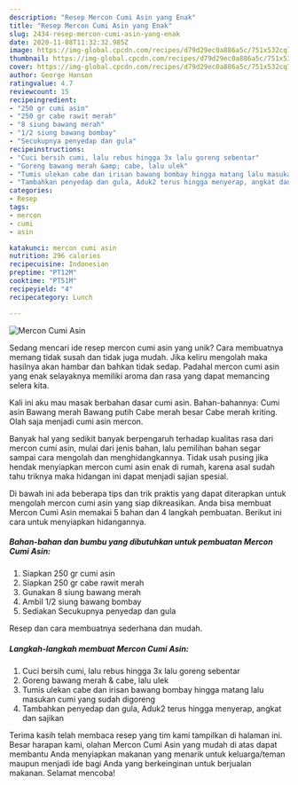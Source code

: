 ```yaml
---
description: "Resep Mercon Cumi Asin yang Enak"
title: "Resep Mercon Cumi Asin yang Enak"
slug: 2434-resep-mercon-cumi-asin-yang-enak
date: 2020-11-08T11:32:32.985Z
image: https://img-global.cpcdn.com/recipes/d79d29ec0a886a5c/751x532cq70/mercon-cumi-asin-foto-resep-utama.jpg
thumbnail: https://img-global.cpcdn.com/recipes/d79d29ec0a886a5c/751x532cq70/mercon-cumi-asin-foto-resep-utama.jpg
cover: https://img-global.cpcdn.com/recipes/d79d29ec0a886a5c/751x532cq70/mercon-cumi-asin-foto-resep-utama.jpg
author: George Hanson
ratingvalue: 4.7
reviewcount: 15
recipeingredient:
- "250 gr cumi asin"
- "250 gr cabe rawit merah"
- "8 siung bawang merah"
- "1/2 siung bawang bombay"
- "Secukupnya penyedap dan gula"
recipeinstructions:
- "Cuci bersih cumi, lalu rebus hingga 3x lalu goreng sebentar"
- "Goreng bawang merah &amp; cabe, lalu ulek"
- "Tumis ulekan cabe dan irisan bawang bombay hingga matang lalu masukan cumi yang sudah digoreng"
- "Tambahkan penyedap dan gula, Aduk2 terus hingga menyerap, angkat dan sajikan"
categories:
- Resep
tags:
- mercon
- cumi
- asin

katakunci: mercon cumi asin 
nutrition: 296 calories
recipecuisine: Indonesian
preptime: "PT12M"
cooktime: "PT51M"
recipeyield: "4"
recipecategory: Lunch

---
```



![Mercon Cumi Asin](https://img-global.cpcdn.com/recipes/d79d29ec0a886a5c/751x532cq70/mercon-cumi-asin-foto-resep-utama.jpg)

Sedang mencari ide resep mercon cumi asin yang unik? Cara membuatnya memang tidak susah dan tidak juga mudah. Jika keliru mengolah maka hasilnya akan hambar dan bahkan tidak sedap. Padahal mercon cumi asin yang enak selayaknya memiliki aroma dan rasa yang dapat memancing selera kita.

Kali ini aku mau masak berbahan dasar cumi asin. Bahan-bahannya: Cumi asin Bawang merah Bawang putih Cabe merah besar Cabe merah kriting. Olah saja menjadi cumi asin mercon.

Banyak hal yang sedikit banyak berpengaruh terhadap kualitas rasa dari mercon cumi asin, mulai dari jenis bahan, lalu pemilihan bahan segar sampai cara mengolah dan menghidangkannya. Tidak usah pusing jika hendak menyiapkan mercon cumi asin enak di rumah, karena asal sudah tahu triknya maka hidangan ini dapat menjadi sajian spesial.


Di bawah ini ada beberapa tips dan trik praktis yang dapat diterapkan untuk mengolah mercon cumi asin yang siap dikreasikan. Anda bisa membuat Mercon Cumi Asin memakai 5 bahan dan 4 langkah pembuatan. Berikut ini cara untuk menyiapkan hidangannya.

<!--inarticleads1-->

##### Bahan-bahan dan bumbu yang dibutuhkan untuk pembuatan Mercon Cumi Asin:

1. Siapkan 250 gr cumi asin
1. Siapkan 250 gr cabe rawit merah
1. Gunakan 8 siung bawang merah
1. Ambil 1/2 siung bawang bombay
1. Sediakan Secukupnya penyedap dan gula


Resep dan cara membuatnya sederhana dan mudah. 

<!--inarticleads2-->

##### Langkah-langkah membuat Mercon Cumi Asin:

1. Cuci bersih cumi, lalu rebus hingga 3x lalu goreng sebentar
1. Goreng bawang merah &amp; cabe, lalu ulek
1. Tumis ulekan cabe dan irisan bawang bombay hingga matang lalu masukan cumi yang sudah digoreng
1. Tambahkan penyedap dan gula, Aduk2 terus hingga menyerap, angkat dan sajikan




Terima kasih telah membaca resep yang tim kami tampilkan di halaman ini. Besar harapan kami, olahan Mercon Cumi Asin yang mudah di atas dapat membantu Anda menyiapkan makanan yang menarik untuk keluarga/teman maupun menjadi ide bagi Anda yang berkeinginan untuk berjualan makanan. Selamat mencoba!
